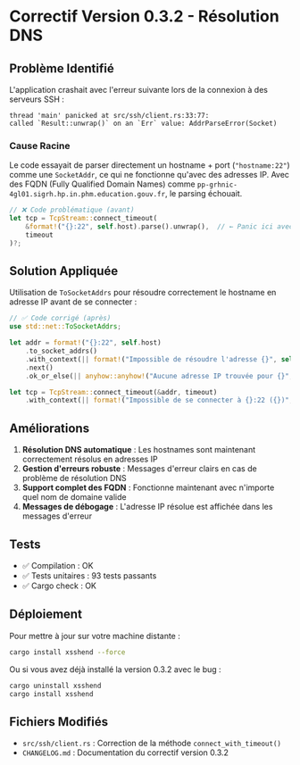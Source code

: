 # Correctif Version 0.3.2 - Résolution DNS

## Problème Identifié

L'application crashait avec l'erreur suivante lors de la connexion à des serveurs SSH :

```
thread 'main' panicked at src/ssh/client.rs:33:77:
called `Result::unwrap()` on an `Err` value: AddrParseError(Socket)
```

### Cause Racine

Le code essayait de parser directement un hostname + port (`"hostname:22"`) comme une `SocketAddr`, ce qui ne fonctionne qu'avec des adresses IP. Avec des FQDN (Fully Qualified Domain Names) comme `pp-grhnic-4gl01.sigrh.hp.in.phm.education.gouv.fr`, le parsing échouait.

```rust
// ❌ Code problématique (avant)
let tcp = TcpStream::connect_timeout(
    &format!("{}:22", self.host).parse().unwrap(),  // ← Panic ici avec un hostname
    timeout
)?;
```

## Solution Appliquée

Utilisation de `ToSocketAddrs` pour résoudre correctement le hostname en adresse IP avant de se connecter :

```rust
// ✅ Code corrigé (après)
use std::net::ToSocketAddrs;

let addr = format!("{}:22", self.host)
    .to_socket_addrs()
    .with_context(|| format!("Impossible de résoudre l'adresse {}", self.host))?
    .next()
    .ok_or_else(|| anyhow::anyhow!("Aucune adresse IP trouvée pour {}", self.host))?;

let tcp = TcpStream::connect_timeout(&addr, timeout)
    .with_context(|| format!("Impossible de se connecter à {}:22 ({})", self.host, addr))?;
```

## Améliorations

1. **Résolution DNS automatique** : Les hostnames sont maintenant correctement résolus en adresses IP
2. **Gestion d'erreurs robuste** : Messages d'erreur clairs en cas de problème de résolution DNS
3. **Support complet des FQDN** : Fonctionne maintenant avec n'importe quel nom de domaine valide
4. **Messages de débogage** : L'adresse IP résolue est affichée dans les messages d'erreur

## Tests

- ✅ Compilation : OK
- ✅ Tests unitaires : 93 tests passants
- ✅ Cargo check : OK

## Déploiement

Pour mettre à jour sur votre machine distante :

```bash
cargo install xsshend --force
```

Ou si vous avez déjà installé la version 0.3.2 avec le bug :

```bash
cargo uninstall xsshend
cargo install xsshend
```

## Fichiers Modifiés

- `src/ssh/client.rs` : Correction de la méthode `connect_with_timeout()`
- `CHANGELOG.md` : Documentation du correctif version 0.3.2
